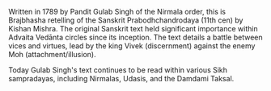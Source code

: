 Written in 1789 by Pandit Gulab Singh of the Nirmala order, this is Brajbhasha retelling of the Sanskrit Prabodhchandrodaya (11th cen) by Kishan Mishra. The original Sanskrit text held significant importance within Advaita Vedānta circles since its inception. The text details a battle between vices and virtues, lead by the king Vivek (discernment) against the enemy Moh (attachment/illusion). 

Today Gulab Singh's text continues to be read within various Sikh sampradayas, including Nirmalas, Udasis, and the Damdami Taksal. 